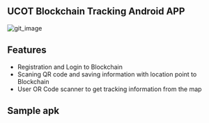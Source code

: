 ## UCOT Blockchain Tracking Android APP
![git_image](https://user-images.githubusercontent.com/36259426/39417482-d3e077ba-4c97-11e8-9b55-283c77d1d8b8.jpg)

## Features 
- Registration and Login to Blockchain
- Scaning QR code and saving information with location point to Blockchain
- User OR Code scanner to get tracking information from the map

## Sample apk

